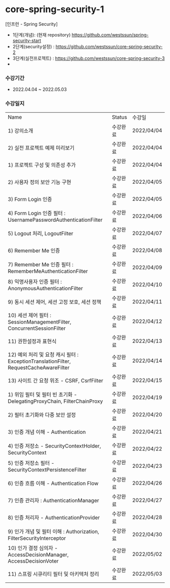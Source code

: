 # core-spring-security-1
[인프런 - Spring Security]
- 1단계(개념): (현재 repository) https://github.com/westssun/spring-security-start
- 2단계(security설정) : https://github.com/westssun/core-spring-security-2 
- 3단계(실전프로젝트) : https://github.com/westssun/core-spring-security-3
- 
### 수강기간
- 2022.04.04 ~ 2022.05.03


### 수강일지
| | | |
|-|-|-|
|Name|Status|수강일|
|1) 강의소개|수강완료|2022/04/04|
|2) 실전 프로젝트 예제 미리보기|수강완료|2022/04/04|
|1) 프로젝트 구성 및 의존성 추가|수강완료|2022/04/04|
|2) 사용자 정의 보안 기능 구현|수강완료|2022/04/05|
|3) Form Login 인증|수강완료|2022/04/05|
|4) Form Login 인증 필터 : UsernamePasswordAuthenticationFilter|수강완료|2022/04/06|
|5) Logout 처리, LogoutFilter|수강완료|2022/04/07|
|6) Remember Me 인증|수강완료|2022/04/08|
|7) Remember Me 인증 필터 : RememberMeAuthenticationFilter|수강완료|2022/04/09|
|8) 익명사용자 인증 필터 : AnonymousAuthenticationFilter|수강완료|2022/04/10|
|9) 동시 세션 제어, 세션 고정 보호, 세션 정책|수강완료|2022/04/11|
|10) 세션 제어 필터 : SessionManagementFilter, ConcurrentSessionFilter|수강완료|2022/04/12|
|11) 권한설정과 표현식|수강완료|2022/04/13|
|12) 예외 처리 및 요청 캐시 필터 : ExceptionTranslationFilter, RequestCacheAwareFilter|수강완료|2022/04/14|
|13) 사이트 간 요청 위조 - CSRF, CsrfFilter|수강완료|2022/04/15|
|1) 위임 필터 및 필터 빈 초기화 - DelegatingProxyChain, FilterChainProxy|수강완료|2022/04/19|
|2) 필터 초기화와 다중 보안 설정|수강완료|2022/04/20|
|3) 인증 개념 이해 - Authentication|수강완료|2022/04/21|
|4) 인증 저장소 - SecurityContextHolder, SecurityContext|수강완료|2022/04/22|
|5) 인증 저장소 필터 - SecurityContextPersistenceFilter|수강완료|2022/04/23|
|6) 인증 흐름 이해 - Authentication Flow|수강완료|2022/04/26|
|7) 인증 관리자 : AuthenticationManager|수강완료|2022/04/27|
|8) 인증 처리자 - AuthenticationProvider|수강완료|2022/04/28|
|9) 인가 개념 및 필터 이해 : Authorization, FilterSecurityInterceptor|수강완료|2022/04/30|
|10) 인가 결정 심의자 - AccessDecisionManager, AccessDecisionVoter|수강완료|2022/05/02|
|11) 스프링 시큐리티 필터 및 아키텍처 정리|수강완료|2022/05/03|

